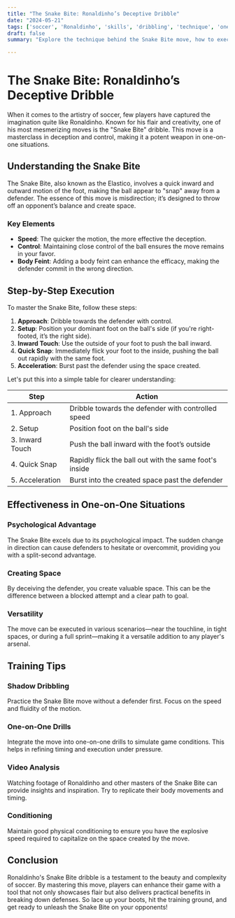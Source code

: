 ```yaml
---
title: "The Snake Bite: Ronaldinho’s Deceptive Dribble"
date: "2024-05-21"
tags: ['soccer', 'Ronaldinho', 'skills', 'dribbling', 'technique', 'one-on-one', 'training', 'footwork', 'deception']
draft: false
summary: "Explore the technique behind the Snake Bite move, how to execute it, and its effectiveness in one-on-one situations."

---
```


# The Snake Bite: Ronaldinho’s Deceptive Dribble

When it comes to the artistry of soccer, few players have captured the imagination quite like Ronaldinho. Known for his flair and creativity, one of his most mesmerizing moves is the "Snake Bite" dribble. This move is a masterclass in deception and control, making it a potent weapon in one-on-one situations.

## Understanding the Snake Bite

The Snake Bite, also known as the Elastico, involves a quick inward and outward motion of the foot, making the ball appear to "snap" away from a defender. The essence of this move is misdirection; it’s designed to throw off an opponent’s balance and create space.

### Key Elements

- **Speed**: The quicker the motion, the more effective the deception.
- **Control**: Maintaining close control of the ball ensures the move remains in your favor.
- **Body Feint**: Adding a body feint can enhance the efficacy, making the defender commit in the wrong direction.

## Step-by-Step Execution

To master the Snake Bite, follow these steps:

1. **Approach**: Dribble towards the defender with control.
2. **Setup**: Position your dominant foot on the ball's side (if you're right-footed, it’s the right side).
3. **Inward Touch**: Use the outside of your foot to push the ball inward.
4. **Quick Snap**: Immediately flick your foot to the inside, pushing the ball out rapidly with the same foot.
5. **Acceleration**: Burst past the defender using the space created.

Let's put this into a simple table for clearer understanding:

| Step       | Action                                                      |
|------------|-------------------------------------------------------------|
| 1. Approach | Dribble towards the defender with controlled speed          |
| 2. Setup    | Position foot on the ball's side                            |
| 3. Inward Touch | Push the ball inward with the foot’s outside            |
| 4. Quick Snap  | Rapidly flick the ball out with the same foot's inside  |
| 5. Acceleration | Burst into the created space past the defender         |

## Effectiveness in One-on-One Situations

### Psychological Advantage

The Snake Bite excels due to its psychological impact. The sudden change in direction can cause defenders to hesitate or overcommit, providing you with a split-second advantage.

### Creating Space

By deceiving the defender, you create valuable space. This can be the difference between a blocked attempt and a clear path to goal.

### Versatility

The move can be executed in various scenarios—near the touchline, in tight spaces, or during a full sprint—making it a versatile addition to any player's arsenal.

## Training Tips

### Shadow Dribbling

Practice the Snake Bite move without a defender first. Focus on the speed and fluidity of the motion.

### One-on-One Drills

Integrate the move into one-on-one drills to simulate game conditions. This helps in refining timing and execution under pressure.

### Video Analysis

Watching footage of Ronaldinho and other masters of the Snake Bite can provide insights and inspiration. Try to replicate their body movements and timing.

### Conditioning

Maintain good physical conditioning to ensure you have the explosive speed required to capitalize on the space created by the move.

## Conclusion

Ronaldinho's Snake Bite dribble is a testament to the beauty and complexity of soccer. By mastering this move, players can enhance their game with a tool that not only showcases flair but also delivers practical benefits in breaking down defenses. So lace up your boots, hit the training ground, and get ready to unleash the Snake Bite on your opponents!